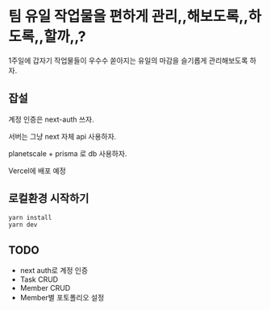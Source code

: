 # 팀 유일 작업물을 편하게 관리,,해보도록,,하도록,,할까,,?

1주일에 갑자기 작업물들이 우수수 쏟아지는 유일의 마감을 슬기롭게 관리해보도록 하자.

## 잡설

계정 인증은 next-auth 쓰자.

서버는 그냥 next 자체 api 사용하자.

planetscale + prisma 로 db 사용하자.

Vercel에 배포 예정

## 로컬환경 시작하기

```bash
yarn install
yarn dev
```

## TODO
- next auth로 계정 인증
- Task CRUD
- Member CRUD
- Member별 포토폴리오 설정
